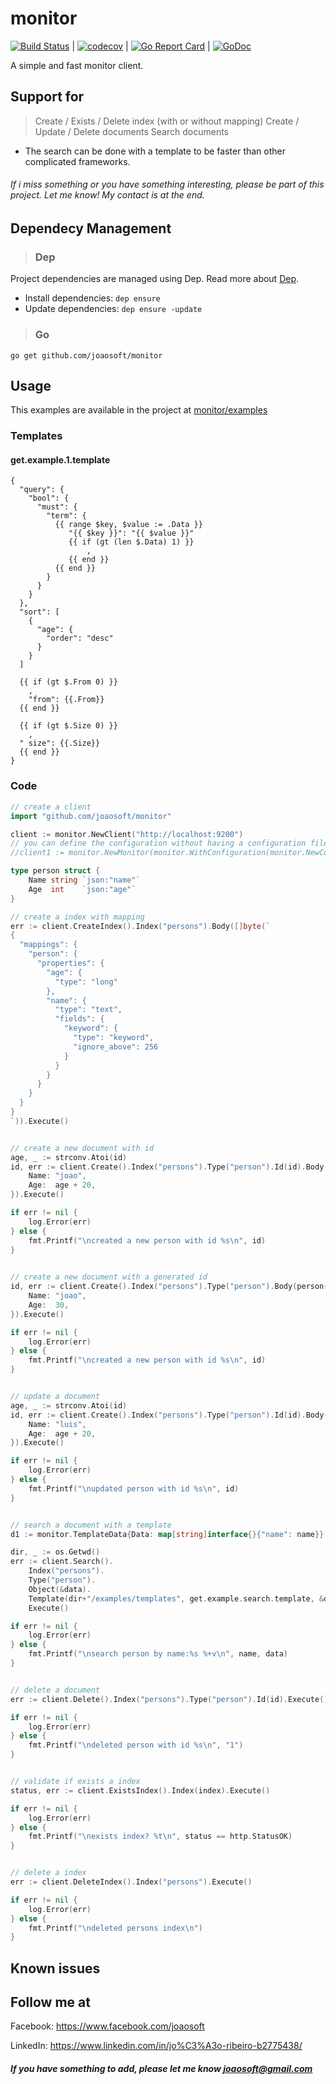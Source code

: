 # monitor
[![Build Status](https://travis-ci.org/joaosoft/monitor.svg?branch=master)](https://travis-ci.org/joaosoft/monitor) | [![codecov](https://codecov.io/gh/joaosoft/monitor/branch/master/graph/badge.svg)](https://codecov.io/gh/joaosoft/monitor) | [![Go Report Card](https://goreportcard.com/badge/github.com/joaosoft/monitor)](https://goreportcard.com/report/github.com/joaosoft/monitor) | [![GoDoc](https://godoc.org/github.com/joaosoft/monitor?status.svg)](https://godoc.org/github.com/joaosoft/monitor)

A simple and fast monitor client.

## Support for 
> Create / Exists / Delete index (with or without mapping)
> Create / Update / Delete documents
> Search documents
* The search can be done with a template to be faster than other complicated frameworks.

###### If i miss something or you have something interesting, please be part of this project. Let me know! My contact is at the end.

## Dependecy Management 
>### Dep

Project dependencies are managed using Dep. Read more about [Dep](https://github.com/golang/dep).
* Install dependencies: `dep ensure`
* Update dependencies: `dep ensure -update`


>### Go
```
go get github.com/joaosoft/monitor
```

## Usage 
This examples are available in the project at [monitor/examples](https://github.com/joaosoft/monitor/tree/master/examples)

### Templates
#### get.example.1.template
```
{
  "query": {
    "bool": {
      "must": {
        "term": {
          {{ range $key, $value := .Data }}
             "{{ $key }}": "{{ $value }}"
             {{ if (gt (len $.Data) 1) }}
                 ,
             {{ end }}
          {{ end }}
        }
      }
    }
  },
  "sort": [
    {
      "age": {
        "order": "desc"
      }
    }
  ]

  {{ if (gt $.From 0) }}
    ,
    "from": {{.From}}
  {{ end }}

  {{ if (gt $.Size 0) }}
    ,
  " size": {{.Size}}
  {{ end }}
}
```

### Code
```go
// create a client
import "github.com/joaosoft/monitor"

client := monitor.NewClient("http://localhost:9200")
// you can define the configuration without having a configuration file
//client1 := monitor.NewMonitor(monitor.WithConfiguration(monitor.NewConfig("http://localhost:9200")))

type person struct {
	Name string `json:"name"`
	Age  int    `json:"age"`
}

// create a index with mapping
err := client.CreateIndex().Index("persons").Body([]byte(`
{
  "mappings": {
    "person": {
      "properties": {
        "age": {
          "type": "long"
        },
        "name": {
          "type": "text",
          "fields": {
            "keyword": {
              "type": "keyword",
              "ignore_above": 256
            }
          }
        }
      }
    }
  }
}
`)).Execute()


// create a new document with id
age, _ := strconv.Atoi(id)
id, err := client.Create().Index("persons").Type("person").Id(id).Body(person{
    Name: "joao",
    Age:  age + 20,
}).Execute()

if err != nil {
    log.Error(err)
} else {
    fmt.Printf("\ncreated a new person with id %s\n", id)
}

	
// create a new document with a generated id
id, err := client.Create().Index("persons").Type("person").Body(person{
    Name: "joao",
    Age:  30,
}).Execute()

if err != nil {
    log.Error(err)
} else {
    fmt.Printf("\ncreated a new person with id %s\n", id)
}


// update a document
age, _ := strconv.Atoi(id)
id, err := client.Create().Index("persons").Type("person").Id(id).Body(person{
    Name: "luis",
    Age:  age + 20,
}).Execute()

if err != nil {
    log.Error(err)
} else {
    fmt.Printf("\nupdated person with id %s\n", id)
}


// search a document with a template
d1 := monitor.TemplateData{Data: map[string]interface{}{"name": name}}

dir, _ := os.Getwd()
err := client.Search().
    Index("persons").
    Type("person").
    Object(&data).
    Template(dir+"/examples/templates", get.example.search.template, &d1, false).
    Execute()

if err != nil {
    log.Error(err)
} else {
    fmt.Printf("\nsearch person by name:%s %+v\n", name, data)
}


// delete a document
err := client.Delete().Index("persons").Type("person").Id(id).Execute()

if err != nil {
    log.Error(err)
} else {
    fmt.Printf("\ndeleted person with id %s\n", "1")
}


// validate if exists a index
status, err := client.ExistsIndex().Index(index).Execute()

if err != nil {
    log.Error(err)
} else {
    fmt.Printf("\nexists index? %t\n", status == http.StatusOK)
}


// delete a index
err := client.DeleteIndex().Index("persons").Execute()

if err != nil {
    log.Error(err)
} else {
    fmt.Printf("\ndeleted persons index\n")
} 
```

## Known issues

## Follow me at
Facebook: https://www.facebook.com/joaosoft

LinkedIn: https://www.linkedin.com/in/jo%C3%A3o-ribeiro-b2775438/

##### If you have something to add, please let me know joaosoft@gmail.com
